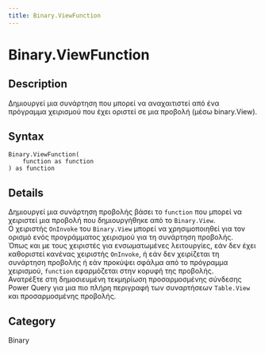 ```yaml
---
title: Binary.ViewFunction
---
```


# Binary.ViewFunction


## Description

Δημιουργεί μια συνάρτηση που μπορεί να αναχαιτιστεί από ένα πρόγραμμα χειρισμού που έχει οριστεί σε μια προβολή (μέσω binary.View).


## Syntax

```powerquery
Binary.ViewFunction(
    function as function
) as function
```


## Details

Δημιουργεί μια συνάρτηση προβολής βάσει το <code>function</code> που μπορεί να χειριστεί μια προβολή που δημιουργήθηκε από το <code>Binary.View</code>.<br />Ο χειριστής <code>OnInvoke</code> του <code>Binary.View</code> μπορεί να χρησιμοποιηθεί για τον ορισμό ενός προγράμματος χειρισμού για τη συνάρτηση προβολής.<br />Όπως και με τους χειριστές για ενσωματωμένες λειτουργίες, εάν δεν έχει καθοριστεί κανένας χειριστής <code>OnInvoke</code>, ή εάν δεν χειρίζεται τη συνάρτηση προβολής ή εάν προκύψει σφάλμα από το πρόγραμμα χειρισμού, <code>function</code> εφαρμόζεται στην κορυφή της προβολής.<br />Ανατρέξτε στη δημοσιευμένη τεκμηρίωση προσαρμοσμένης σύνδεσης Power Query για μια πιο πλήρη περιγραφή των συναρτήσεων <code>Table.View</code> και προσαρμοσμένης προβολής.<br />



## Category
Binary
